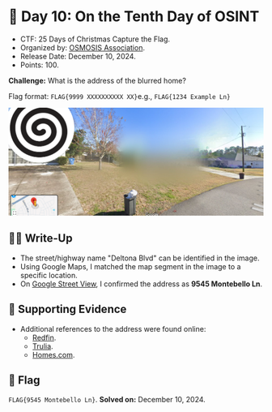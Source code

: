 # 📖 Day 10: On the Tenth Day of OSINT

- CTF: 25 Days of Christmas Capture the Flag.
- Organized by: [OSMOSIS Association](https://osmosisinstitute.org/).
- Release Date: December 10, 2024.
- Points: 100.

**Challenge:** What is the address of the blurred home?

Flag format: `FLAG{9999 XXXXXXXXXX XX}`e.g., `FLAG{1234 Example Ln}`

<img src="Untitled.png" width="800">

## ✍🏻 Write-Up

- The street/highway name "Deltona Blvd" can be identified in the image.
- Using Google Maps, I matched the map segment in the image to a specific location.
- On [Google Street View](https://www.google.com.br/maps/@28.5185545,-82.5593035,3a,75y,45.86h,76.45t/data=!3m7!1e1!3m5!1sN6gPoQJMthgtYFquyHMpxg!2e0!6shttps:%2F%2Fstreetviewpixels-pa.googleapis.com%2Fv1%2Fthumbnail%3Fcb_client%3Dmaps_sv.tactile%26w%3D900%26h%3D600%26pitch%3D13.549999999999997%26panoid%3DN6gPoQJMthgtYFquyHMpxg%26yaw%3D45.86!7i16384!8i8192?entry=ttu&g_ep=EgoyMDI0MTIwOC4wIKXMDSoASAFQAw%3D%3D), I confirmed the address as **9545 Montebello Ln**.

## 🔎 Supporting Evidence

- Additional references to the address were found online:
    - [Redfin](https://www.redfin.com/FL/Spring-Hill/9545-Montebello-Ln-34608/home/139096737).
    - [Trulia](https://www.trulia.com/home/9545-montebello-ln-spring-hill-fl-34608-66711407).
    - [Homes.com](https://www.homes.com/property/9545-montebello-ln-spring-hill-fl/wc6enrxxtblwd/).

## 🏁 Flag

`FLAG{9545 Montebello Ln}`. **Solved on:** December 10, 2024.